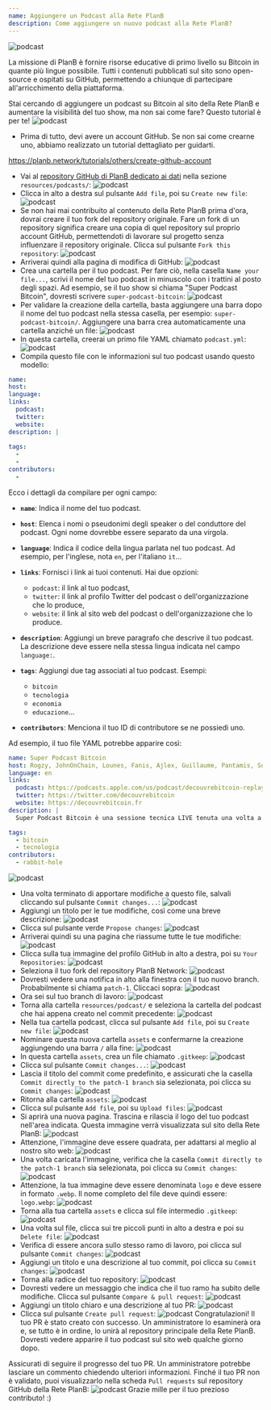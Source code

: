 ```yaml
---
name: Aggiungere un Podcast alla Rete PlanB
description: Come aggiungere un nuovo podcast alla Rete PlanB?
---
```

![podcast](assets/cover.webp)

La missione di PlanB è fornire risorse educative di primo livello su Bitcoin in quante più lingue possibile. Tutti i contenuti pubblicati sul sito sono open-source e ospitati su GitHub, permettendo a chiunque di partecipare all'arricchimento della piattaforma.

Stai cercando di aggiungere un podcast su Bitcoin al sito della Rete PlanB e aumentare la visibilità del tuo show, ma non sai come fare? Questo tutorial è per te!
![podcast](assets/01.webp)
- Prima di tutto, devi avere un account GitHub. Se non sai come crearne uno, abbiamo realizzato un tutorial dettagliato per guidarti.

https://planb.network/tutorials/others/create-github-account


- Vai al [repository GitHub di PlanB dedicato ai dati](https://github.com/PlanB-Network/bitcoin-educational-content/tree/dev/resources/podcasts) nella sezione `resources/podcasts/`:
![podcast](assets/02.webp)
- Clicca in alto a destra sul pulsante `Add file`, poi su `Create new file`:
![podcast](assets/03.webp)
- Se non hai mai contribuito al contenuto della Rete PlanB prima d'ora, dovrai creare il tuo fork del repository originale. Fare un fork di un repository significa creare una copia di quel repository sul proprio account GitHub, permettendoti di lavorare sul progetto senza influenzare il repository originale. Clicca sul pulsante `Fork this repository`:
![podcast](assets/04.webp)
- Arriverai quindi alla pagina di modifica di GitHub:
![podcast](assets/05.webp)
- Crea una cartella per il tuo podcast. Per fare ciò, nella casella `Name your file...`, scrivi il nome del tuo podcast in minuscolo con i trattini al posto degli spazi. Ad esempio, se il tuo show si chiama "Super Podcast Bitcoin", dovresti scrivere `super-podcast-bitcoin`:
![podcast](assets/06.webp)
- Per validare la creazione della cartella, basta aggiungere una barra dopo il nome del tuo podcast nella stessa casella, per esempio: `super-podcast-bitcoin/`. Aggiungere una barra crea automaticamente una cartella anziché un file:
![podcast](assets/07.webp)
- In questa cartella, creerai un primo file YAML chiamato `podcast.yml`:
![podcast](assets/08.webp)
- Compila questo file con le informazioni sul tuo podcast usando questo modello:

```yaml
name: 
host: 
language: 
links:
  podcast: 
  twitter: 
  website: 
description: |
  
tags:
  - 
  - 
contributors:
  - 
```

Ecco i dettagli da compilare per ogni campo:

- **`name`**: Indica il nome del tuo podcast.
- **`host`**: Elenca i nomi o pseudonimi degli speaker o del conduttore del podcast. Ogni nome dovrebbe essere separato da una virgola.
- **`language`**: Indica il codice della lingua parlata nel tuo podcast. Ad esempio, per l'inglese, nota `en`, per l'italiano `it`...

- **`links`**: Fornisci i link ai tuoi contenuti. Hai due opzioni:
	- `podcast`: il link al tuo podcast,
	- `twitter`: il link al profilo Twitter del podcast o dell'organizzazione che lo produce,
	- `website`: il link al sito web del podcast o dell'organizzazione che lo produce.
- **`description`**: Aggiungi un breve paragrafo che descrive il tuo podcast. La descrizione deve essere nella stessa lingua indicata nel campo `language:`.
- **`tags`**: Aggiungi due tag associati al tuo podcast. Esempi:
    - `bitcoin`
    - `tecnologia`
    - `economia`
    - `educazione`...

- **`contributors`**: Menciona il tuo ID di contributore se ne possiedi uno.

Ad esempio, il tuo file YAML potrebbe apparire così:

```yaml
name: Super Podcast Bitcoin
host: Rogzy, JohnOnChain, Lounes, Fanis, Ajlex, Guillaume, Pantamis, Sosthene, Loic
language: en
links:
  podcast: https://podcasts.apple.com/us/podcast/decouvrebitcoin-replay/id1693844092
  twitter: https://twitter.com/decouvrebitcoin
  website: https://decouvrebitcoin.fr
description: |
  Super Podcast Bitcoin è una sessione tecnica LIVE tenuta una volta a settimana su Twitter per approfondire il protocollo Bitcoin, le soluzioni di secondo livello e tutto ciò che stupisce. I nostri ospiti Lounes, Pantamis, Loïc e Sosthene risponderanno alle vostre domande e offriranno lo spettacolo più tecnico su Bitcoin al mondo.

tags:
  - bitcoin
  - tecnologia
contributors:
  - rabbit-hole
```

![podcast](assets/09.webp)

- Una volta terminato di apportare modifiche a questo file, salvali cliccando sul pulsante `Commit changes...`:
![podcast](assets/10.webp)
- Aggiungi un titolo per le tue modifiche, così come una breve descrizione:
![podcast](assets/11.webp)
- Clicca sul pulsante verde `Propose changes`:
![podcast](assets/12.webp)
- Arriverai quindi su una pagina che riassume tutte le tue modifiche:
![podcast](assets/13.webp)
- Clicca sulla tua immagine del profilo GitHub in alto a destra, poi su `Your Repositories`:
![podcast](assets/14.webp)
- Seleziona il tuo fork del repository PlanB Network:
![podcast](assets/15.webp)
- Dovresti vedere una notifica in alto alla finestra con il tuo nuovo branch. Probabilmente si chiama `patch-1`. Cliccaci sopra:
![podcast](assets/16.webp)
- Ora sei sul tuo branch di lavoro:
![podcast](assets/17.webp)
- Torna alla cartella `resources/podcast/` e seleziona la cartella del podcast che hai appena creato nel commit precedente: ![podcast](assets/18.webp)
- Nella tua cartella podcast, clicca sul pulsante `Add file`, poi su `Create new file`:
![podcast](assets/19.webp)
- Nominare questa nuova cartella `assets` e confermarne la creazione aggiungendo una barra `/` alla fine:
![podcast](assets/20.webp)
- In questa cartella `assets`, crea un file chiamato `.gitkeep`:
![podcast](assets/21.webp)
- Clicca sul pulsante `Commit changes...`:
![podcast](assets/22.webp)
- Lascia il titolo del commit come predefinito, e assicurati che la casella `Commit directly to the patch-1 branch` sia selezionata, poi clicca su `Commit changes`:
![podcast](assets/23.webp)
- Ritorna alla cartella `assets`:
![podcast](assets/24.webp)
- Clicca sul pulsante `Add file`, poi su `Upload files`:
![podcast](assets/25.webp)
- Si aprirà una nuova pagina. Trascina e rilascia il logo del tuo podcast nell'area indicata. Questa immagine verrà visualizzata sul sito della Rete PlanB: ![podcast](assets/26.webp)
- Attenzione, l'immagine deve essere quadrata, per adattarsi al meglio al nostro sito web: ![podcast](assets/27.webp)
- Una volta caricata l'immagine, verifica che la casella `Commit directly to the patch-1 branch` sia selezionata, poi clicca su `Commit changes`: ![podcast](assets/28.webp)
- Attenzione, la tua immagine deve essere denominata `logo` e deve essere in formato `.webp`. Il nome completo del file deve quindi essere: `logo.webp`: ![podcast](assets/29.webp)
- Torna alla tua cartella `assets` e clicca sul file intermedio `.gitkeep`: ![podcast](assets/30.webp)
- Una volta sul file, clicca sui tre piccoli punti in alto a destra e poi su `Delete file`: ![podcast](assets/31.webp)
- Verifica di essere ancora sullo stesso ramo di lavoro, poi clicca sul pulsante `Commit changes`: ![podcast](assets/32.webp)
- Aggiungi un titolo e una descrizione al tuo commit, poi clicca su `Commit changes`: ![podcast](assets/33.webp)
- Torna alla radice del tuo repository: ![podcast](assets/34.webp)
- Dovresti vedere un messaggio che indica che il tuo ramo ha subito delle modifiche. Clicca sul pulsante `Compare & pull request`: ![podcast](assets/35.webp)
- Aggiungi un titolo chiaro e una descrizione al tuo PR: ![podcast](assets/36.webp)
- Clicca sul pulsante `Create pull request`: ![podcast](assets/37.webp)
Congratulazioni! Il tuo PR è stato creato con successo. Un amministratore lo esaminerà ora e, se tutto è in ordine, lo unirà al repository principale della Rete PlanB. Dovresti vedere apparire il tuo podcast sul sito web qualche giorno dopo.

Assicurati di seguire il progresso del tuo PR. Un amministratore potrebbe lasciare un commento chiedendo ulteriori informazioni. Finché il tuo PR non è validato, puoi visualizzarlo nella scheda `Pull requests` sul repository GitHub della Rete PlanB: ![podcast](assets/38.webp)
Grazie mille per il tuo prezioso contributo! :)
